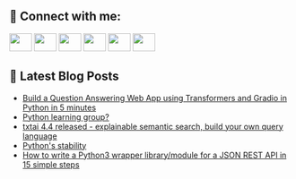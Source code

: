 ## 🔎 Connect with me:
[<img height="32" width="40" src="https://cdn.jsdelivr.net/npm/simple-icons@v5/icons/telegram.svg" />](https://t.me/bullbesh)
[<img height="32" width="40" src="https://cdn.jsdelivr.net/npm/simple-icons@v5/icons/vk.svg" />](https://vk.com/bullbesh)
[<img height="32" width="40" src="https://cdn.jsdelivr.net/npm/simple-icons@v5/icons/twitter.svg" />](https://twitter.com/bullbesh1)
[<img height="32" width="40" src="https://cdn.jsdelivr.net/npm/simple-icons@v5/icons/instagram.svg" />](https://www.instagram.com/bullbesh)
[<img height="32" width="40" src="https://cdn.jsdelivr.net/npm/simple-icons@v5/icons/reddit.svg" />](https://www.reddit.com/user/bullbesh)
[<img height="32" width="40" src="https://cdn.jsdelivr.net/npm/simple-icons@v5/icons/youtube.svg" />](https://www.youtube.com/channel/UCtfjRs6uzgq5mfm8S06WTcg)

## 📕 Latest Blog Posts
<!-- BLOG-POST-LIST:START -->
- [Build a Question Answering Web App using Transformers and Gradio in Python in 5 minutes](https://www.reddit.com/r/Python/comments/u83abq/build_a_question_answering_web_app_using/)
- [Python learning group?](https://www.reddit.com/r/Python/comments/u81o93/python_learning_group/)
- [txtai 4.4 released - explainable semantic search, build your own query language](https://www.reddit.com/r/Python/comments/u801sk/txtai_44_released_explainable_semantic_search/)
- [Python&#39;s stability](https://www.reddit.com/r/Python/comments/u7zog4/pythons_stability/)
- [How to write a Python3 wrapper library/module for a JSON REST API in 15 simple steps](https://www.reddit.com/r/Python/comments/u7vquv/how_to_write_a_python3_wrapper_librarymodule_for/)
<!-- BLOG-POST-LIST:END -->
